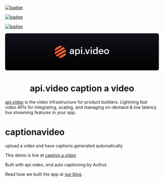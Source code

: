 [![badge](https://img.shields.io/twitter/follow/api_video?style=social)](https://twitter.com/intent/follow?screen_name=api_video)

[![badge](https://img.shields.io/github/stars/apivideo/captionavideo?style=social)](https://github.com/apivideo/captionavideo)

[![badge](https://img.shields.io/discourse/topics?server=https%3A%2F%2Fcommunity.api.video)](https://community.api.video)

![](https://github.com/apivideo/API_OAS_file/blob/master/apivideo_banner.png)

<h1 align="center">api.video caption a video</h1>

[api.video](https://api.video) is the video infrastructure for product builders. Lightning fast video APIs for integrating, scaling, and managing on-demand & low latency live streaming features in your app.

# captionavideo
upload a video and have captions generated automatically

This demo is live at [caption.a.video](https://caption.a.video)


Built with api.video, and auto captioning by Authot.

Read how we built the app at [our blog](https://api.video/blog/tutorials/auto-caption-a-video).
